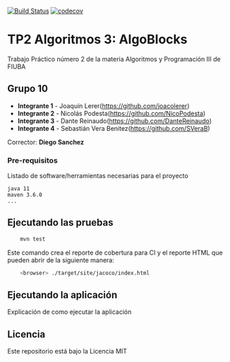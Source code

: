 [![Build Status](https://travis-ci.org/NicoPodesta/algo3_tp2.svg?branch=master)](https://travis-ci.org/NicoPodesta/algo3_tp2) [![codecov](https://codecov.io/gh/fiuba/algo3_proyecto_base_tp2/branch/master/graph/badge.svg)](https://codecov.io/gh/fiuba/algo3_proyecto_base_tp2)



# TP2 Algoritmos 3: AlgoBlocks 

Trabajo Práctico número 2 de la materia Algoritmos y Programación III de FIUBA

## Grupo 10

* **Integrante 1** - Joaquín Lerer(https://github.com/joacolerer)
* **Integrante 2** - Nicolás Podesta(https://github.com/NicoPodesta)
* **Integrante 3** - Dante Reinaudo(https://github.com/DanteReinaudo)
* **Integrante 4** - Sebastián Vera Benitez(https://github.com/SVeraB)

Corrector: **Diego Sanchez**

### Pre-requisitos

Listado de software/herramientas necesarias para el proyecto

```
java 11
maven 3.6.0
...
```

## Ejecutando las pruebas

```bash
    mvn test
```

Este comando crea el reporte de cobertura para CI y el reporte HTML que pueden abrir de la siguiente manera:

```bash
    <browser> ./target/site/jacoco/index.html
```

## Ejecutando la aplicación

Explicación de como ejecutar la aplicación

## Licencia

Este repositorio está bajo la Licencia MIT

